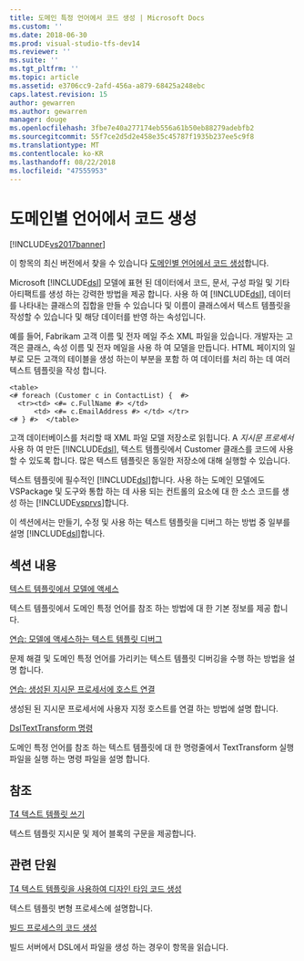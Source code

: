 ```yaml
---
title: 도메인 특정 언어에서 코드 생성 | Microsoft Docs
ms.custom: ''
ms.date: 2018-06-30
ms.prod: visual-studio-tfs-dev14
ms.reviewer: ''
ms.suite: ''
ms.tgt_pltfrm: ''
ms.topic: article
ms.assetid: e3706cc9-2afd-456a-a879-68425a248ebc
caps.latest.revision: 15
author: gewarren
ms.author: gewarren
manager: douge
ms.openlocfilehash: 3fbe7e40a277174eb556a61b50eb88279adebfb2
ms.sourcegitcommit: 55f7ce2d5d2e458e35c45787f1935b237ee5c9f8
ms.translationtype: MT
ms.contentlocale: ko-KR
ms.lasthandoff: 08/22/2018
ms.locfileid: "47555953"
---
```

# <a name="generating-code-from-a-domain-specific-language"></a>도메인별 언어에서 코드 생성
[!INCLUDE[vs2017banner](../includes/vs2017banner.md)]

이 항목의 최신 버전에서 찾을 수 있습니다 [도메인별 언어에서 코드 생성](https://docs.microsoft.com/visualstudio/modeling/generating-code-from-a-domain-specific-language)합니다.  
  
Microsoft [!INCLUDE[dsl](../includes/dsl-md.md)] 모델에 표현 된 데이터에서 코드, 문서, 구성 파일 및 기타 아티팩트를 생성 하는 강력한 방법을 제공 합니다. 사용 하 여 [!INCLUDE[dsl](../includes/dsl-md.md)], 데이터를 나타내는 클래스의 집합을 만들 수 있습니다 및 이름이 클래스에서 텍스트 템플릿을 작성할 수 있습니다 및 해당 데이터를 반영 하는 속성입니다.  
  
 예를 들어, Fabrikam 고객 이름 및 전자 메일 주소 XML 파일을 있습니다. 개발자는 고객은 클래스, 속성 이름 및 전자 메일을 사용 하 여 모델을 만듭니다. HTML 페이지의 일부로 모든 고객의 테이블을 생성 하는이 부분을 포함 하 여 데이터를 처리 하는 데 여러 텍스트 템플릿을 작성 합니다.  
  
```  
<table>  
<# foreach (Customer c in ContactList) {  #>  
  <tr><td> <#= c.FullName #> </td>   
      <td> <#= c.EmailAddress #> </td> </tr>  
<# } #>  </table>  
```  
  
 고객 데이터베이스를 처리할 때 XML 파일 모델 저장소로 읽힙니다. A *지시문 프로세서*사용 하 여 만든 [!INCLUDE[dsl](../includes/dsl-md.md)], 텍스트 템플릿에서 Customer 클래스를 코드에 사용할 수 있도록 합니다. 많은 텍스트 템플릿은 동일한 저장소에 대해 실행할 수 있습니다.  
  
 텍스트 템플릿에 필수적인 [!INCLUDE[dsl](../includes/dsl-md.md)]합니다. 사용 하는 도메인 모델에도 VSPackage 및 도구와 통합 하는 데 사용 되는 컨트롤의 요소에 대 한 소스 코드를 생성 하는 [!INCLUDE[vsprvs](../includes/vsprvs-md.md)]합니다.  
  
 이 섹션에서는 만들기, 수정 및 사용 하는 텍스트 템플릿을 디버그 하는 방법 중 일부를 설명 [!INCLUDE[dsl](../includes/dsl-md.md)]합니다.  
  
## <a name="in-this-section"></a>섹션 내용  
 [텍스트 템플릿에서 모델에 액세스](../modeling/accessing-models-from-text-templates.md)  
  
 텍스트 템플릿에서 도메인 특정 언어를 참조 하는 방법에 대 한 기본 정보를 제공 합니다.  
  
 [연습: 모델에 액세스하는 텍스트 템플릿 디버그](../modeling/walkthrough-debugging-a-text-template-that-accesses-a-model.md)  
  
 문제 해결 및 도메인 특정 언어를 가리키는 텍스트 템플릿 디버깅을 수행 하는 방법을 설명 합니다.  
  
 [연습: 생성된 지시문 프로세서에 호스트 연결](../modeling/walkthrough-connecting-a-host-to-a-generated-directive-processor.md)  
  
 생성된 된 지시문 프로세서에 사용자 지정 호스트를 연결 하는 방법에 설명 합니다.  
  
 [DslTextTransform 명령](../modeling/the-dsltexttransform-command.md)  
  
 도메인 특정 언어를 참조 하는 텍스트 템플릿에 대 한 명령줄에서 TextTransform 실행 파일을 실행 하는 명령 파일을 설명 합니다.  
  
## <a name="reference"></a>참조  
 [T4 텍스트 템플릿 쓰기](../modeling/writing-a-t4-text-template.md)  
  
 텍스트 템플릿 지시문 및 제어 블록의 구문을 제공합니다.  
  
## <a name="related-sections"></a>관련 단원  
 [T4 텍스트 템플릿을 사용하여 디자인 타임 코드 생성](../modeling/design-time-code-generation-by-using-t4-text-templates.md)  
  
 텍스트 템플릿 변형 프로세스에 설명합니다.  
  
 [빌드 프로세스의 코드 생성](../modeling/code-generation-in-a-build-process.md)  
  
 빌드 서버에서 DSL에서 파일을 생성 하는 경우이 항목을 읽습니다.



